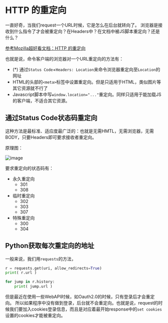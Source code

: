 # HTTP 的重定向

一直好奇，当我们request一个URL时候，它是怎么在后台就转向了。
浏览器是接收到什么指令了才会被重定向？在Headers中？在文档中被JS脚本重定向？还是什么？

[参考Mozilla超好看文档：HTTP 的重定向](https://developer.mozilla.org/zh-CN/docs/Web/HTTP/Redirections)

也就是说，命令客户端的浏览器对一个URL重定向的方法有：
- (*) 通过`Status Code`+`Headers: Location`来命令浏览器重定向至`Location`的网址
- HTML的头部的`<meta>`标签中设置重定向。但是只适用于HTML，类似图片等其它资源就不行了
- Javascript脚本中写`window.location="..."`重定向。同样只适用于能加载JS的客户端，不适合其它资源。


## 通过Status Code状态码重定向

这种方法是最标准、适应度最广泛的：也就是无需HMTL，无需浏览器，无需BODY，只要Headers即可要求接收者重定向。

原理图：

![image](https://user-images.githubusercontent.com/14041622/50381367-8e283d00-06c0-11e9-8cbe-ffc13d0f042f.png)

要求重定向的状态码有：
- 永久重定向
    - 301
    - 308
- 临时重定向
    - 302
    - 303
    - 307
- 特殊重定向
    - 300
    - 304


## Python获取每次重定向的地址

一般来说，我们用`requests`的方法，
```py
r = requests.get(uri, allow_redirects=True)
print( r.url )

for jump in r.history:
    print( jump.url )
```

但是最近在使用一些WebAPI时候，如Oauth2.0的时候，只有登录后才会重定向。
所以如果程序中没有做到登录，后台就不会重定向。也就是说，request的时候我们要加入cookies登录信息，而且是对应着最开始response中的`set cookies`设置的cookies才能被重定向。

```py

```